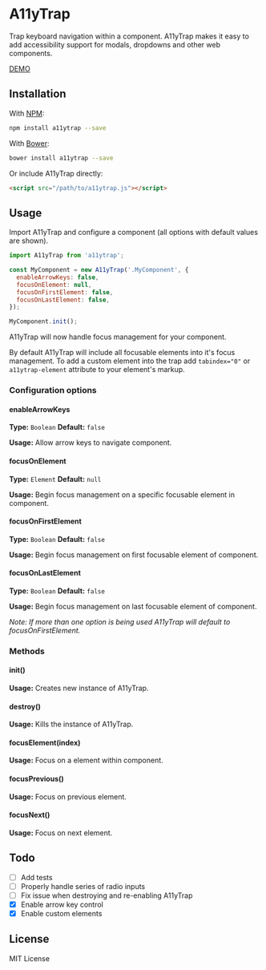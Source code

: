 # A11yTrap
Trap keyboard navigation within a component. A11yTrap makes it easy to add accessibility support for modals, dropdowns and other web components.

[DEMO](https://codepen.io/azinasili/pen/MKGwgX?editors=0100)

## Installation
With [NPM](https://www.npmjs.com/package/a11ytrap):

```bash
npm install a11ytrap --save
```

With [Bower](https://bower.io/):

```bash
bower install a11ytrap --save
```

Or include A11yTrap directly:

```html
<script src="/path/to/a11ytrap.js"></script>
```


## Usage
Import A11yTrap and configure a component (all options with default values are shown).

```javascript
import A11yTrap from 'a11ytrap';

const MyComponent = new A11yTrap('.MyComponent', {
  enableArrowKeys: false,
  focusOnElement: null,
  focusOnFirstElement: false,
  focusOnLastElement: false,
});

MyComponent.init();
```

A11yTrap will now handle focus management for your component.

By default A11yTrap will include all focusable elements into it's focus management.
To add a custom element into the trap add `tabindex="0"` or `a11ytrap-element` attribute
to your element's markup.


### Configuration options
#### enableArrowKeys
**Type:** `Boolean` **Default:** `false`

**Usage:** Allow arrow keys to navigate component.

#### focusOnElement
**Type:** `Element` **Default:** `null`

**Usage:** Begin focus management on a specific focusable element in component.

#### focusOnFirstElement
**Type:** `Boolean` **Default:** `false`

**Usage:** Begin focus management on first focusable element of component.

#### focusOnLastElement
**Type:** `Boolean` **Default:** `false`

**Usage:** Begin focus management on last focusable element of component.

*Note: If more than one option is being used A11yTrap will default to focusOnFirstElement.*


### Methods
#### init()
**Usage:** Creates new instance of A11yTrap.

#### destroy()
**Usage:** Kills the instance of A11yTrap.

#### focusElement(index)
**Usage:** Focus on a element within component.

#### focusPrevious()
**Usage:** Focus on previous element.

#### focusNext()
**Usage:** Focus on next element.


## Todo
- [ ] Add tests
- [ ] Properly handle series of radio inputs
- [ ] Fix issue when destroying and re-enabling A11yTrap
- [x] Enable arrow key control
- [x] Enable custom elements

## License
MIT License
